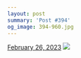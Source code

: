 ```yaml
---
layout: post
summary: 'Post #394'
og_image: 394-960.jpg
---
```


<p>
  <time>
    <a href="/394">February 26, 2023</a>
  </time>
  <a href="/394">
    <img src="{{ site.assets_url }}/394-480.jpg" srcset="{{ site.assets_url }}/394-240.jpg 240w, {{ site.assets_url }}/394-480.jpg 480w, {{ site.assets_url }}/394-720.jpg 720w, {{ site.assets_url }}/394-960.jpg 960w" sizes="(min-width: 700px) 50vw, calc(100vw - 2rem)" />
  </a>
</p>
